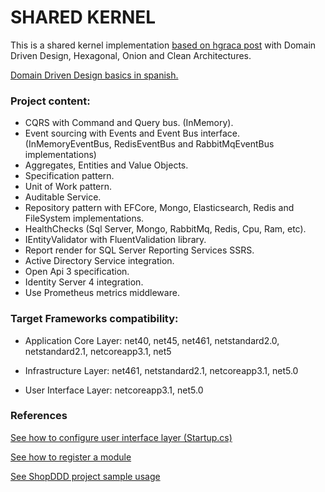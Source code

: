 ﻿# SHARED KERNEL

This is a shared kernel implementation [based on hgraca post](https://herbertograca.com/2017/11/16/explicit-architecture-01-ddd-hexagonal-onion-clean-cqrs-how-i-put-it-all-together/) with Domain Driven Design, Hexagonal, Onion and Clean Architectures.

[Domain Driven Design basics in spanish.](https://github.com/jatubio/5minutos_laravel/wiki/Resumen-sobre-DDD.-Domain-Driven-Design)

### Project content:
  - CQRS with Command and Query bus. (InMemory).
  - Event sourcing with Events and Event Bus interface. (InMemoryEventBus, RedisEventBus and RabbitMqEventBus implementations)
  - Aggregates, Entities and Value Objects.
  - Specification pattern.
  - Unit of Work pattern.
  - Auditable Service.
  - Repository pattern with EFCore, Mongo, Elasticsearch, Redis and FileSystem implementations.
  - HealthChecks (Sql Server, Mongo, RabbitMq, Redis, Cpu, Ram, etc).
  - IEntityValidator with FluentValidation library.
  - Report render for SQL Server Reporting Services SSRS.
  - Active Directory Service integration.
  - Open Api 3 specification.
  - Identity Server 4 integration.
  - Use Prometheus metrics middleware.
    
    

### Target Frameworks compatibility:
- Application Core Layer: net40, net45, net461, netstandard2.0, netstandard2.1, netcoreapp3.1, net5

- Infrastructure Layer: net461, netstandard2.1, netcoreapp3.1, net5.0

- User Interface Layer: netcoreapp3.1, net5.0


### References

[See how to configure user interface layer (Startup.cs)](src/Api/readme.md)

[See how to register a module](src/Infrastructure/readme.md)

[See ShopDDD project sample usage](https://github.com/alvarosinmarca/ShopDDD)